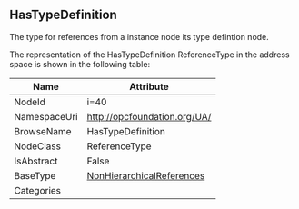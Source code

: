 <!-- objecttype -->
## HasTypeDefinition
The type for references from a instance node its type defintion node.  
<!-- end of text -->
The representation of the HasTypeDefinition ReferenceType in the address space is shown in the following table:  

|Name|Attribute|
|---|---|
|NodeId|i=40|
|NamespaceUri|http://opcfoundation.org/UA/|
|BrowseName|HasTypeDefinition|
|NodeClass|ReferenceType|
|IsAbstract|False|
|BaseType|[NonHierarchicalReferences](../../ReferenceTypes/NonHierarchicalReferences/readme.md)|
|Categories||

